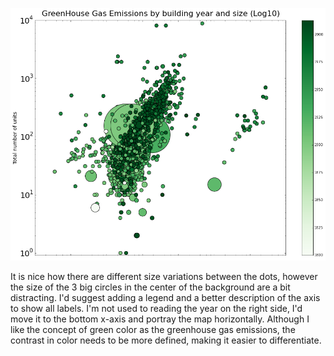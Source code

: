![Alt text](dk2926.png)

It is nice how there are different size variations between the dots, however the size of the 3 big circles in the center of the background are a bit distracting. I'd suggest adding a legend and a better description of the axis to show all labels. I'm not used to reading the year on the right side, I'd move it to the bottom x-axis and portray the map horizontally. Although I like the concept of green color as the greenhouse gas emissions, the contrast in color needs to be more defined, making it easier to differentiate. 
